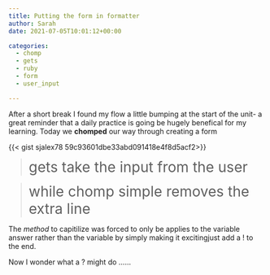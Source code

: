 ```yaml
---
title: Putting the form in formatter
author: Sarah
date: 2021-07-05T10:01:12+00:00

categories:
  - chomp
  - gets
  - ruby
  - form
  - user_input

---
```


  After a short break I found my flow a little bumping at the start of the unit- a great reminder that a daily practice is going be hugely benefical for my learning. Today we **chomped** our way through creating a form

{{< gist sjalex78 59c93601dbe33abd091418e4f8d5acf2>}}

> <span style="font-size: 2em;">gets take the input from the user </span>
      
> <span style ="font-size: 2em;">while chomp simple removes the extra line</span>


The *method* to capitilize was forced to only be applies to the variable answer rather than the variable by simply making it excitingjust add a ! to the end.

Now I wonder what a ? might do ......